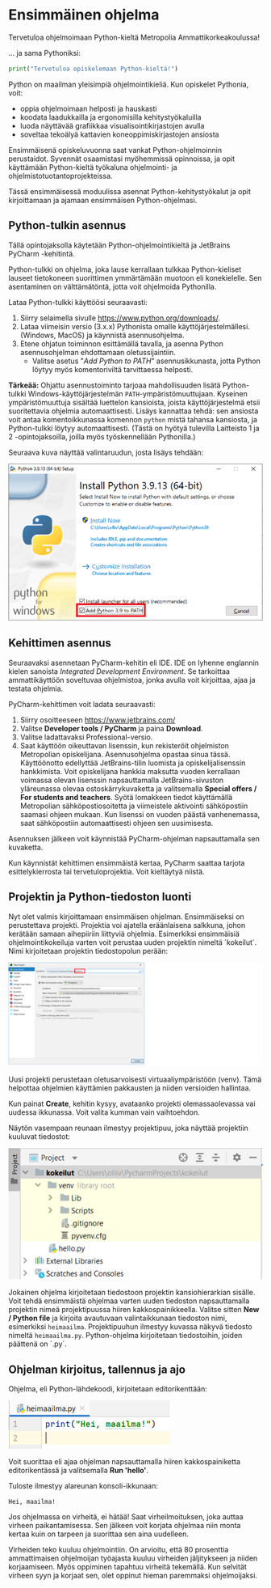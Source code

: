 # Ensimmäinen ohjelma

Tervetuloa ohjelmoimaan Python-kieltä Metropolia Ammattikorkeakoulussa!

... ja sama Pythoniksi:

```python
print("Tervetuloa opiskelemaan Python-kieltä!")
```

Python on maailman yleisimpiä ohjelmointikieliä. Kun opiskelet Pythonia, voit:

- oppia ohjelmoimaan helposti ja hauskasti
- koodata laadukkailla ja ergonomisilla kehitystyökaluilla
- luoda näyttävää grafiikkaa visualisointikirjastojen avulla
- soveltaa tekoälyä kattavien koneoppimiskirjastojen ansiosta

Ensimmäisenä opiskeluvuonna saat vankat Python-ohjelmoinnin perustaidot. Syvennät osaamistasi myöhemmissä opinnoissa, ja opit käyttämään Python-kieltä työkaluna ohjelmointi- ja ohjelmistotuotantoprojekteissa.

Tässä ensimmäisessä moduulissa asennat Python-kehitystyökalut ja opit kirjoittamaan ja ajamaan ensimmäisen Python-ohjelmasi.

## Python-tulkin asennus

Tällä opintojaksolla käytetään Python-ohjelmointikieltä ja JetBrains PyCharm -kehitintä.

Python-tulkki on ohjelma, joka lause kerrallaan tulkkaa Python-kieliset lauseet tietokoneen suorittimen ymmärtämään muotoon eli konekielelle. Sen asentaminen on välttämätöntä, jotta voit ohjelmoida Pythonilla.

Lataa Python-tulkki käyttöösi seuraavasti:

1. Siirry selaimella sivulle <https://www.python.org/downloads/>.
1. Lataa viimeisin versio (3.x.x) Pythonista omalle käyttöjärjestelmällesi. (Windows, MacOS) ja käynnistä asennusohjelma.
1. Etene ohjatun toiminnon esittämällä tavalla, ja asenna Python asennusohjelman ehdottamaan oletussijaintiin.
   - Valitse asetus "*Add Python to PATH*" asennusikkunasta, jotta Python löytyy myös komentoriviltä tarvittaessa helposti.

**Tärkeää:** Ohjattu asennustoiminto tarjoaa mahdollisuuden lisätä Python-tulkki Windows-käyttöjärjestelmän `PATH`-ympäristömuuttujaan. Kyseinen ympäristömuuttuja sisältää luettelon kansioista, joista käyttöjärjestelmä etsii suoritettavia ohjelmia automaattisesti. Lisäys kannattaa tehdä: sen ansiosta voit antaa komentoikkunassa komennon `python` mistä tahansa kansiosta, ja Python-tulkki löytyy automaattisesti. (Tästä on hyötyä tulevilla Laitteisto 1 ja 2 -opintojaksoilla, joilla myös työskennellään Pythonilla.)

Seuraava kuva näyttää valintaruudun, josta lisäys tehdään:

![PATH-ympäristömuuttujan päivittäminen](img/path_envvar.png)

## Kehittimen asennus

Seuraavaksi asennetaan PyCharm-kehitin eli IDE. IDE on lyhenne englannin kielen sanoista *Integrated Development Environment*. Se tarkoittaa ammattikäyttöön soveltuvaa ohjelmistoa, jonka avulla voit kirjoittaa, ajaa ja testata ohjelmia.

PyCharm-kehittimen voit ladata seuraavasti:

1. Siirry osoitteeseen <https://www.jetbrains.com/>
2. Valitse **Developer tools / PyCharm** ja paina **Download**.
3. Valitse ladattavaksi Professional-versio.
4. Saat käyttöön oikeuttavan lisenssin, kun rekisteröit ohjelmiston Metropolian opiskelijana. Asennusohjelma opastaa sinua tässä. Käyttöönotto edellyttää JetBrains-tilin luomista ja opiskelijalisenssin hankkimista. Voit opiskelijana hankkia maksutta vuoden kerrallaan voimassa olevan lisenssin napsauttamalla JetBrains-sivuston yläreunassa olevaa ostoskärrykuvaketta ja valitsemalla **Special offers / For students and teachers**. Syötä lomakkeen tiedot käyttämällä Metropolian sähköpostiosoitetta ja viimeistele aktivointi sähköpostiin saamasi ohjeen mukaan. Kun lisenssi on vuoden päästä vanhenemassa, saat sähköpostiin automaattisesti ohjeen sen uusimisesta.  

Asennuksen jälkeen voit käynnistää PyCharm-ohjelman napsauttamalla sen kuvaketta.

Kun käynnistät kehittimen ensimmäistä kertaa, PyCharm saattaa tarjota esittelykierrosta tai tervetuloprojektia. Voit kieltäytyä niistä.

## Projektin ja Python-tiedoston luonti

Nyt olet valmis kirjoittamaan ensimmäisen ohjelman. Ensimmäiseksi on perustettava projekti. Projektia voi ajatella eräänlaisena salkkuna, johon kerätään samaan aihepiiriin liittyviä ohjelmia. Esimerkiksi ensimmäisiä ohjelmointikokeiluja varten voit perustaa uuden projektin nimeltä ´kokeilut´. Nimi kirjoitetaan projektin tiedostopolun perään:

![Uuden projektin luonti](img/uusiprojekti.png)

Uusi projekti perustetaan oletusarvoisesti virtuaaliympäristöön (venv). Tämä helpottaa ohjelmien käyttämien pakkausten ja niiden versioiden hallintaa.

Kun painat **Create**, kehitin kysyy, avataanko projekti olemassaolevassa vai uudessa ikkunassa. Voit valita kumman vain vaihtoehdon.

Näytön vasempaan reunaan ilmestyy projektipuu, joka näyttää projektiin kuuluvat tiedostot:

![Uuden projektin luonti](img/projektipuu.png)

Jokainen ohjelma kirjoitetaan tiedostoon projektin kansiohierarkian sisälle. Voit tehdä ensimmäistä ohjelmaa varten uuden tiedoston napsauttamalla projektin nimeä projektipuussa hiiren kakkospainikkeella. Valitse sitten **New / Python file** ja kirjoita avautuvaan valintaikkunaan tiedoston nimi, esimerkiksi `heimaailma`. Projektipuuhun ilmestyy kuvassa näkyvä tiedosto nimeltä `heimaailma.py`. Python-ohjelma kirjoitetaan tiedostoihin, joiden päättenä on ´.py´.

## Ohjelman kirjoitus, tallennus ja ajo

Ohjelma, eli Python-lähdekoodi, kirjoitetaan editorikenttään:

![Ensimmäinen ohjelma](img/ekaohjelma.png)

Voit suorittaa eli ajaa ohjelman napsauttamalla hiiren kakkospainiketta editorikentässä ja valitsemalla **Run 'hello'**.

Tuloste ilmestyy alareunan konsoli-ikkunaan:

```output
Hei, maailma!
```

Jos ohjelmassa on virheitä, ei hätää! Saat virheilmoituksen, joka auttaa virheen paikantamisessa. Sen jälkeen voit korjata ohjelmaa niin monta kertaa kuin on tarpeen ja suorittaa sen aina uudelleen.

Virheiden teko kuuluu ohjelmointiin. On arvioitu, että 80 prosenttia ammattimaisen ohjelmoijan työajasta kuuluu virheiden jäljitykseen ja niiden korjaamiseen. Myös oppiminen tapahtuu virheitä tekemällä. Kun selvität virheen syyn ja korjaat sen, olet oppinut hieman paremmaksi ohjelmoijaksi.
